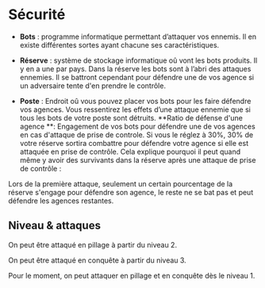 # Sécurité


*  **Bots**  : programme informatique permettant d’attaquer vos ennemis. Il en existe différentes sortes ayant chacune ses caractéristiques.

*  **Réserve**  : système de stockage informatique oû vont les bots produits. Il y en a une par pays. Dans la réserve les bots sont à l’abri des attaques ennemies. Il se battront cependant pour défendre une de vos agence si un adversaire tente d'en prendre le contrôle.

*  **Poste**  : Endroit oû vous pouvez placer vos bots pour les faire défendre vos agences. Vous ressentirez les effets d’une attaque ennemie que si tous les bots de votre poste sont détruits.
**Ratio de défense d'une agence **: Engagement de vos bots pour défendre une de vos agences en cas d'attaque de prise de controle. Si vous le réglez à 30%, 30% de votre réserve sortira combattre pour défendre votre agence si elle est attaquée en prise de contrôle. Cela explique pourquoi il peut quand même y avoir des survivants dans la réserve après une attaque de prise de contrôle :

Lors de la première attaque, seulement un certain pourcentage de la réserve s'engage pour défendre son agence, le reste ne se bat pas et peut défendre les agences restantes.

## Niveau & attaques

On peut être attaqué en pillage à partir du niveau 2.

On peut être attaqué en conquête à partir du niveau 3.

Pour le moment, on peut attaquer en pillage et en conquête dès le niveau 1.

